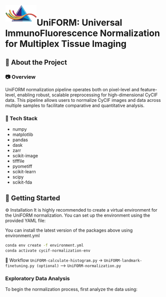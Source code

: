 <img align="left" width="20%" src="file.png" alt="UniFORM Logo">

# UniFORM: Universal ImmunoFluorescence Normalization for Multiplex Tissue Imaging


## :star2: About the Project

### :camera: Overview

UniFORM normalization pipeline operates both on pixel-level and feature-level, enabling robust, scalable preprocessing for high-dimensional CyCIF data. This pipeline allows users to normalize CyCIF images and data across multiple samples to facilitate comparative and quantitative analysis.



### :dart: Tech Stack

<ul>
    <li>numpy</li>
    <li>matplotlib</li>
    <li>pandas</li>
    <li>dask</li>
    <li>zarr</li>
    <li>scikit-image</li>
    <li>tifffile</li>
    <li>pyometiff</li>
    <li>scikit-learn</li>
    <li>scipy</li>
    <li>scikit-fda</li>
</ul>

## 	:toolbox: Getting Started

<!-- Installation -->
:gear: Installation
It is highly recommended to create a virtual environment for the UniFORM normalization. You can set up the environment using the provided YAML file:

You can install the latest version of the packages above using environment.yml
```bash
conda env create -f environment.yml
conda activate cycif-normalization-env
```


:test_tube: Workflow
```UniFORM-calculate-histogram.py``` -> ```UniFORM-landmark-finetuning.py (optional)``` --> ```UniFORM-normalization.py```

### Exploratory Data Analysis
To begin the normalization process, first analyze the data using:


